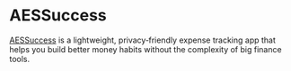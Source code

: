# AESSuccess
<a href="https://www.aes-success.com">AESSuccess</a> is a lightweight, privacy‑friendly expense tracking app that helps you build better money habits without the complexity of big finance tools. 
